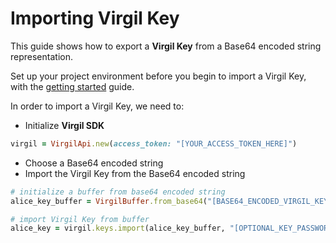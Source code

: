 # Importing Virgil Key

This guide shows how to export a **Virgil Key** from a Base64 encoded string representation.

Set up your project environment before you begin to import a Virgil Key, with the [getting started](https://github.com/VirgilSecurity/virgil-sdk-ruby/blob/docs-review/documentation/guides/configuration/client-configuration.md) guide.

In order to import a Virgil Key, we need to:

- Initialize **Virgil SDK**

```ruby
virgil = VirgilApi.new(access_token: "[YOUR_ACCESS_TOKEN_HERE]")
```

- Choose a Base64 encoded string
- Import the Virgil Key from the Base64 encoded string

```ruby
# initialize a buffer from base64 encoded string
alice_key_buffer = VirgilBuffer.from_base64("[BASE64_ENCODED_VIRGIL_KEY]")

# import Virgil Key from buffer
alice_key = virgil.keys.import(alice_key_buffer, "[OPTIONAL_KEY_PASSWORD]")
```

